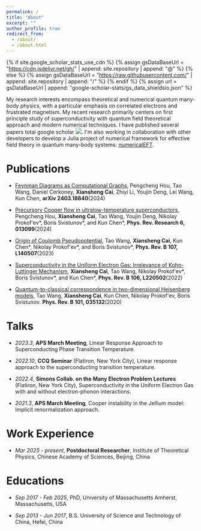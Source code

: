 ```yaml
---
permalink: /
title: "About"
excerpt: ""
author_profile: true
redirect_from: 
  - /about/
  - /about.html
---
```


{% if site.google_scholar_stats_use_cdn %}
{% assign gsDataBaseUrl = "https://cdn.jsdelivr.net/gh/" | append: site.repository | append: "@" %}
{% else %}
{% assign gsDataBaseUrl = "https://raw.githubusercontent.com/" | append: site.repository | append: "/" %}
{% endif %}
{% assign url = gsDataBaseUrl | append: "google-scholar-stats/gs_data_shieldsio.json" %}

<span class='anchor' id='about-me'></span>
My research interests encompass theoretical and numerical
quantum many-body physics, with a particular emphasis on correlated electrons
and frustrated magnetism. My recent research primarily centers on first principle study of superconductivity with quantum field theoretical approach and modern
numerical techniques. 
I have published several papers total google scholar <a href='https://scholar.google.com/citations?user=BTVksHYAAAAJ'><img src="https://img.shields.io/endpoint?url={{ url | url_encode }}&logo=Google%20Scholar&labelColor=f6f6f6&color=9cf&style=flat&label=citations"></a>.
I'm also working in collaboration with other developers to develop a Julia project of numerical framework for effective field theory in quantum many-body systems:
<a href="https://github.com/numericalEFT">numericalEFT</a>.

# Publications 
<span class='anchor' id='-publications'></span>

- [Feynman Diagrams as Computational Graphs](https://arxiv.org/abs/2403.18840), Pengcheng Hou, Tao Wang, Daniel Cerkoney, **Xiansheng Cai**, Zhiyi Li, Youjin Deng, Lei Wang, Kun Chen, **arXiv 2403.18840**(2024) <strong><span class='show_paper_citations' data='BTVksHYAAAAJ:hqOjcs7Dif8C'></span></strong>

- [Precursory Cooper flow in ultralow-temperature superconductors](http://link.aps.org/doi/10.1103/PhysRevResearch.6.013099), Pengcheng Hou, **Xiansheng Cai**, Tao Wang, Youjin Deng, Nikolay Prokof'ev\*, Boris Svistunov\*, and Kun Chen\*, **Phys. Rev. Research 6, 013099**(2024) <strong><span class='show_paper_citations' data='BTVksHYAAAAJ:UebtZRa9Y70C'></span></strong>

- [Origin of Coulomb Pseudopotential](https://journals.aps.org/prb/abstract/10.1103/PhysRevB.107.L140507), Tao Wang, **Xiansheng Cai**, Kun Chen\*, Nikolay Prokof'ev\*, and Boris Svistunov\*,  **Phys. Rev. B 107, L140507**(2023) <strong><span class='show_paper_citations' data='BTVksHYAAAAJ:LkGwnXOMwfcC'></span></strong>

- [Superconductivity in the Uniform Electron Gas: Irrelevance of Kohn-Luttinger Mechanism](https://journals.aps.org/prb/abstract/10.1103/PhysRevB.106.L220502), **Xiansheng Cai**, Tao Wang, Nikolay Prokof'ev\*,  Boris Svistunov\*, and Kun Chen\*, **Phys. Rev. B 106, L220502**(2022)<strong><span class='show_paper_citations' data='BTVksHYAAAAJ:YsMSGLbcyi4C'></span></strong>

- [Quantum-to-classical correspondence in two-dimensional Heisenberg models](https://journals.aps.org/prb/abstract/10.1103/PhysRevB.101.035132), Tao Wang, **Xiansheng Cai**, Kun Chen, Nikolay Prokof'ev, Boris Svistunov. **Phys. Rev. B 101, 035132**(2020)<strong><span class='show_paper_citations' data='BTVksHYAAAAJ:zYLM7Y9cAGgC'></span></strong>

# Talks
<span class='anchor' id='-invited-talks'></span>

- *2023.3*, **APS March Meeting**, Linear Response Approach to Superconducting Phase Transition Temperature.

- *2022.10*, **CCQ Seminar** (Flatiron, New York City), Linear response approach to the superconducting transition temperature.

- *2022.4*, **Simons Collab. on the Many Electron Problem Lectures** (Flatiron, New York City), Superconductivity in the Uniform Electron Gas with and without electron-phonon interactions.

- *2021.3*, **APS March Meeting**, Cooper instability in the Jellium model: Implicit renormalization approach.

# Work Experience
<span class='anchor' id='-work-experience'></span>

- *Mar 2025 - present*, **Postdoctoral Researcher**, Institute of Theoretical Physics, Chinese Academy of Sciences, Beijing, China

# Educations
<span class='anchor' id='-educations'></span>

- *Sep 2017 - Feb 2025*, PhD, University of Massachusetts Amherst, Massachusetts, USA

- *Sep 2013 - Jun 2017*, B.S. University of Science and Technology of China, Hefei, China
